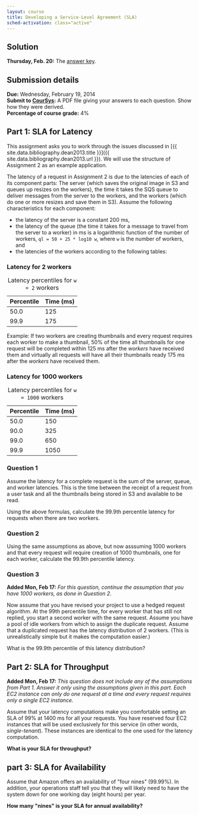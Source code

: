 ```yaml
---
layout: course
title: Developing a Service-Level Agreement (SLA)
sched-activation: class="active"
---
```

## Solution
**Thursday, Feb. 20:** The [answer key](sla-sol.html).

## Submission details

**Due:** Wednesday, February&nbsp;19, 2014<br/>
**Submit to [CourSys](https://courses.cs.sfu.ca/2014sp-cmpt-474-d1/+a3-sla):** A PDF file giving your answers to each question. Show how they were derived.<br/>
**Percentage of course grade:** 4%

## Part 1: SLA for Latency

This assignment asks you to work through the issues discussed in
[{{ site.data.bibliography.dean2013.title }}]({{ site.data.bibliography.dean2013.url }}). We will use
the structure of Assignment&nbsp;2 as an example application.

The latency of a request in Assignment&nbsp;2 is due to the latencies
of each of its component parts: The server (which saves the original
image in S3 and queues up resizes on the workers), the time it takes
the SQS queue to deliver messages from the server to the workers, and
the workers (which do one or more resizes and save them in S3). Assume
the following characteristics for each component:

* the latency of the server is a constant 200&nbsp;ms,
* the latency of the queue (the time it takes for a message to travel from the server to a worker) in ms is a logarithmic function of the number of workers, `ql = 50 + 25 * log10 w`, where `w` is the number of workers, and
* the latencies of the workers according to the following tables:

### Latency for 2 workers

<table class="table">
<caption class="ignore-caption">Latency percentiles for <code>w = 2</code> workers</caption>
<thead><tr><th scope="col" class="rttd">Percentile</th><th scope="col" class="rttd">Time (ms)</th>
</tr></thead>
<tbody>
<tr><td class="rttd">50.0</td><td class="rttd">125</td></tr>
<!--
<tr><td class="rttd">75</td><td class="rttd">175</td></tr>
<tr><td class="rttd">90</td><td class="rttd">250</td></tr>
<tr><td class="rttd">99</td><td class="rttd">300</td></tr>
-->
<tr><td class="rttd">99.9</td><td class="rttd">175</td></tr>
</tbody>
</table>

Example: If two workers are creating thumbnails and every request
requires each worker to make a thumbnail, 50% of the time all
thumbnails for one request will be completed within 125&nbsp;ms after
the _workers_ have received them and virtually all requests will have
all their thumbnails ready 175&nbsp;ms after the _workers_ have
received them.

### Latency for 1000 workers

<table class="table">
<caption class="ignore-caption">Latency percentiles for <code>w = 1000</code> workers</caption>
<thead><tr><th scope="col" class="rttd">Percentile</th><th scope="col" class="rttd">Time (ms)</th>
</tr></thead>
<tbody>
<tr><td class="rttd">50.0</td><td class="rttd">150</td></tr>
<!--<tr><td class="rttd">75</td><td class="rttd">175</td></tr>-->
<tr><td class="rttd">90.0</td><td class="rttd">325</td></tr>
<tr><td class="rttd">99.0</td><td class="rttd">650</td></tr>
<tr><td class="rttd">99.9</td><td class="rttd">1050</td></tr>
</tbody>
</table>

### Question 1

Assume the latency for a complete request is the sum of the server,
queue, and worker latencies. This is the time between the receipt of a
request from a user task and all the thumbnails being stored in S3 and
available to be read.

Using the above formulas, calculate the 99.9th percentile latency for requests when there are two workers.

### Question 2

Using the same assumptions as above, but now asssuming 1000 workers
and that every request will require creation of 1000 thumbnails, one for each worker,
calculate the 99.9th percentile latency.

### Question 3
__Added Mon, Feb 17:__ _For this question, continue the assumption that you have 1000 workers, as done in Question&nbsp;2._

Now assume that you have revised your project to use a hedged request
algorithm. At the 99th percentile time, for every worker that has
still not replied, you start a second worker with the same
request. Assume you have a pool of idle workers from which to assign
the duplicate request. Assume that a duplicated request has the latency
distribution of 2 workers. (This is unrealistically simple but it makes the
computation easier.)

What is the 99.9th percentile of this latency distribution?

## Part 2: SLA for Throughput

__Added Mon, Feb 17:__ _This question does not include any of the
assumptions from Part&nbsp;1. Answer it only using the assumptions
given in this part. Each EC2 instance can only do one request at a
time and every request requires only a single EC2 instance._

Assume that your latency computations make you comfortable setting an
SLA of 99% at 1400&nbsp;ms for all your requests. You have reserved
four EC2 instances that will be used exclusively for this service (in other words, _single-tenant_). These
instances are identical to the one used for the latency
computation.

**What is your SLA for throughput?**

## part 3: SLA for Availability

Assume that Amazon offers an availability of "four nines" (99.99%). In addition, your
operations staff tell you that they will likely need to have the
system down for one working day (eight hours) per year. 

**How many "nines" is your SLA for annual availability?**
